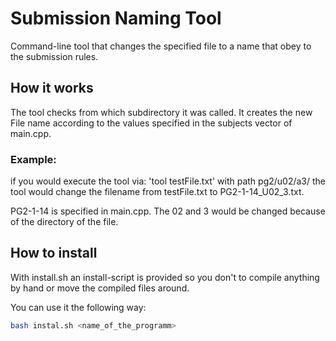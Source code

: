 # Submission Naming Tool
Command-line tool that changes the specified file to a name that obey to the submission rules.

## How it works
The tool checks from which subdirectory it was called.
It creates the new File name according to the values specified in the subjects vector of main.cpp. 

### Example: 
if you would execute the tool via: 'tool testFile.txt' with path pg2/u02/a3/ the tool would change the filename from testFile.txt to PG2-1-14_U02_3.txt.

PG2-1-14 is specified in main.cpp. The 02 and 3 would be changed because of the directory of the file.

## How to install

With install.sh an install-script is provided so you don't to compile anything by hand or move the compiled files around.

You can use it the following way:
```bash
bash instal.sh <name_of_the_programm>
```



